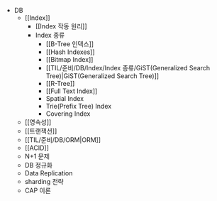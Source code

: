 * DB
	* [[Index]]
		* [[Index 작동 원리]]
		* Index 종류
			* [[B-Tree 인덱스]]
			* [[Hash Indexes]]
			* [[Bitmap Index]]
			* [[TIL/준비/DB/Index/Index 종류/GiST(Generalized Search Tree)|GiST(Generalized Search Tree)]]
			* [[R-Tree]]
			* [[Full Text Index]]
			* Spatial Index
			* Trie(Prefix Tree) Index
			* Covering Index
	* [[영속성]]
	* [[트랜잭션]]
	* [[TIL/준비/DB/ORM|ORM]]
	* [[ACID]]
	* N+1 문제
	* DB 정규화
	* Data Replication
	* sharding 전략
	* CAP 이론

